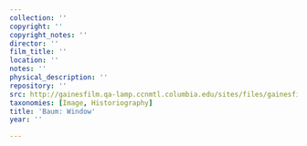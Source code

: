 ```yaml
---
collection: ''
copyright: ''
copyright_notes: ''
director: ''
film_title: ''
location: ''
notes: ''
physical_description: ''
repository: ''
src: http://gainesfilm.qa-lamp.ccnmtl.columbia.edu/sites/files/gainesfilm/images/Baumwindow2.jpg
taxonomies: [Image, Historiography]
title: 'Baum: Window'
year: ''

---
```

